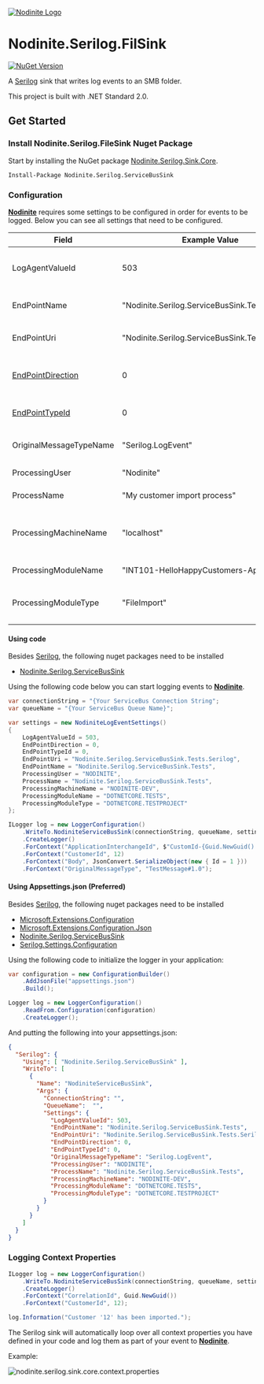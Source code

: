 [![Nodinite Logo](https://www.nodinite.com/wp-content/uploads/2018/10/Nodinite_logo_payoff2line_w195.png)](https://nodinite.com)

# Nodinite.Serilog.FilSink

[![NuGet Version](http://img.shields.io/nuget/v/Nodinite.Serilog.ServiceBusSink.svg?style=flat)](https://www.nuget.org/packages/Nodinite.Serilog.ServiceBusSink/)

A [Serilog](https://www.nuget.org/packages/Serilog/2.7.2-dev-01033) sink that writes log events to an SMB folder. 

This project is built with .NET Standard 2.0.

## Get Started

### Install Nodinite.Serilog.FileSink Nuget Package

Start by installing the NuGet package [Nodinite.Serilog.Sink.Core](https://www.nuget.org/packages/Nodinite.Serilog.Sink.Core/).

```
Install-Package Nodinite.Serilog.ServiceBusSink
```

### Configuration

[**Nodinite**](https://nodinite.com) requires some settings to be configured in order for events to be logged. Below you can see all settings that need to be configured.

|Field|Example Value|Comment|
|---|---|---| 
|LogAgentValueId|503|Who ([Log Agents](https://documentation.nodinite.com/Documentation/WebClient?doc=/5.%20Administration/1.%20Log/4.%20Log%20Agents/Log%20Agents)) sent the data|
|EndPointName|"Nodinite.Serilog.ServiceBusSink.Tests"|Name of [Endpoint](https://documentation.nodinite.com/Documentation/RepositoryModel?doc=/Endpoints/Overview) transport|
|EndPointUri|"Nodinite.Serilog.ServiceBusSink.Tests.Serilog"|URI for [Endpoint](https://documentation.nodinite.com/Documentation/RepositoryModel?doc=/Endpoints/Overview) transport |
|[EndPointDirection](https://documentation.nodinite.com/Documentation/CoreServices?doc=/Log%20API/Getting%20started/Log%20Event/Endpoint%20Directions)|0|Direction for [Endpoint](https://documentation.nodinite.com/Documentation/RepositoryModel?doc=/Endpoints/Overview) transport|
|[EndPointTypeId](https://documentation.nodinite.com/Documentation/CoreServices?doc=/Log%20API/Getting%20started/Log%20Event/Endpoint%20Types)|0|Type of [Endpoint](https://documentation.nodinite.com/Documentation/RepositoryModel?doc=/Endpoints/Overview) transport|
|OriginalMessageTypeName|"Serilog.LogEvent"|[Message Type Name](https://documentation.nodinite.com/Documentation/RepositoryModel?doc=/Message%20Types/Overview)|
|ProcessingUser|"Nodinite"|Log Identity|
|ProcessName|"My customer import process"|Name of process|
|ProcessingMachineName|"localhost"|Name of server where log event originated|
|ProcessingModuleName|"INT101-HelloHappyCustomers-Application"|Name of module|
|ProcessingModuleType|"FileImport"|Type of module, exe, dll, service|

#### Using code

Besides [Serilog](https://www.nuget.org/packages/serilog/), the following nuget packages need to be installed

* [Nodinite.Serilog.ServiceBusSink](https://www.nuget.org/packages/Nodinite.Serilog.ServiceBusSink)

Using the following code below you can start logging events to [**Nodinite**](https://nodinite.com).

```csharp
var connectionString = "{Your ServiceBus Connection String";
var queueName = "{Your ServiceBus Queue Name}";

var settings = new NodiniteLogEventSettings()
{
    LogAgentValueId = 503,
    EndPointDirection = 0,
    EndPointTypeId = 0,
    EndPointUri = "Nodinite.Serilog.ServiceBusSink.Tests.Serilog",
    EndPointName = "Nodinite.Serilog.ServiceBusSink.Tests",
    ProcessingUser = "NODINITE",
    ProcessName = "Nodinite.Serilog.ServiceBusSink.Tests",
    ProcessingMachineName = "NODINITE-DEV",
    ProcessingModuleName = "DOTNETCORE.TESTS",
    ProcessingModuleType = "DOTNETCORE.TESTPROJECT"
};

ILogger log = new LoggerConfiguration()
    .WriteTo.NodiniteServiceBusSink(connectionString, queueName, settings)
    .CreateLogger()
    .ForContext("ApplicationInterchangeId", $"CustomId-{Guid.NewGuid().ToString()}")
    .ForContext("CustomerId", 12)
    .ForContext("Body", JsonConvert.SerializeObject(new { Id = 1 }))
    .ForContext("OriginalMessageType", "TestMessage#1.0");
```

#### Using Appsettings.json (Preferred)

Besides [Serilog](https://www.nuget.org/packages/serilog/), the following nuget packages need to be installed

* [Microsoft.Extensions.Configuration](https://www.nuget.org/packages/Microsoft.Extensions.Configuration/2.2.0-preview3-35497)
* [Microsoft.Extensions.Configuration.Json](https://www.nuget.org/packages/Microsoft.Extensions.Configuration.Json/2.2.0-preview3-35497)
* [Nodinite.Serilog.ServiceBusSink](https://www.nuget.org/packages/Nodinite.Serilog.ServiceBusSink)
* [Serilog.Settings.Configuration](https://www.nuget.org/packages/Serilog.Settings.Configuration/)

Using the following code to initialize the logger in your application:

```csharp
var configuration = new ConfigurationBuilder()
    .AddJsonFile("appsettings.json")
    .Build();

Logger log = new LoggerConfiguration()
    .ReadFrom.Configuration(configuration)
    .CreateLogger();
```

And putting the following into your appsettings.json:

```json
{
  "Serilog": {
    "Using": [ "Nodinite.Serilog.ServiceBusSink" ],
    "WriteTo": [
      {
        "Name": "NodiniteServiceBusSink",
        "Args": {
          "ConnectionString": "",
          "QueueName":  "",
          "Settings": {
            "LogAgentValueId": 503,
            "EndPointName": "Nodinite.Serilog.ServiceBusSink.Tests",
            "EndPointUri": "Nodinite.Serilog.ServiceBusSink.Tests.Serilog",
            "EndPointDirection": 0,
            "EndPointTypeId": 0,
            "OriginalMessageTypeName": "Serilog.LogEvent",
            "ProcessingUser": "NODINITE",
            "ProcessName": "Nodinite.Serilog.ServiceBusSink.Tests",
            "ProcessingMachineName": "NODINITE-DEV",
            "ProcessingModuleName": "DOTNETCORE.TESTS",
            "ProcessingModuleType": "DOTNETCORE.TESTPROJECT"
          }
        }
      }
    ]
  }
}
```

### Logging Context Properties

```csharp
ILogger log = new LoggerConfiguration()
    .WriteTo.NodiniteServiceBusSink(connectionString, queueName, settings)
    .CreateLogger()
    .ForContext("CorrelationId", Guid.NewGuid())
    .ForContext("CustomerId", 12);

log.Information("Customer '12' has been imported.");
```

The Serilog sink will automatically loop over all context properties you have defined in your code and log them as part of your event to [**Nodinite**](https://nodinite.com). 

Example:

![nodinite.serilog.sink.core.context.properties](artifacts/nodinite.serilog.sink.core.context.properties.png)